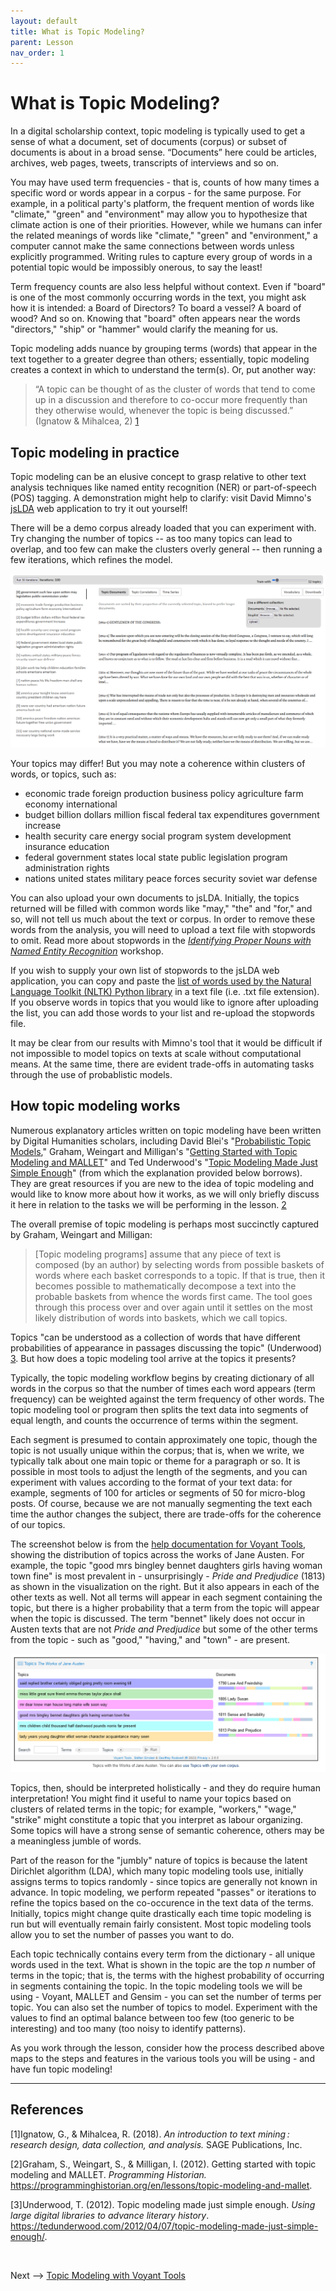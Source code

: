 ```yaml
---
layout: default
title: What is Topic Modeling?
parent: Lesson
nav_order: 1
---
```


# What is Topic Modeling?

In a digital scholarship context, topic modeling is typically used to get a sense of what a document, set of documents (corpus) or subset of documents is about in a broad sense. “Documents” here could be articles, archives, web pages, tweets, transcripts of interviews and so on. 

You may have used term frequencies - that is, counts of how many times a specific word or words appear in a corpus - for the same purpose. For example, in a political party's platform, the frequent mention of words like "climate," "green" and "environment" may allow you to hypothesize that climate action is one of their priorities. However, while we humans can infer the related meanings of words like "climate," "green" and "environment," a computer cannot make the same connections between words unless explicitly programmed. Writing rules to capture every group of words in a potential topic would be impossibly onerous, to say the least! 

Term frequency counts are also less helpful without context. Even if "board" is one of the most commonly occurring words in the text, you might ask how it is intended: a Board of Directors? To board a vessel? A board of wood? And so on. Knowing that "board" often appears near the words "directors," "ship" or "hammer" would clarify the meaning for us. 

Topic modeling adds nuance by grouping terms (words) that appear in the text together to a greater degree than others; essentially, topic modeling creates a context in which to understand the term(s). Or, put another way:

> “A topic can be thought of as the cluster of words that tend to come up in a discussion and therefore to co-occur more frequently than they otherwise would, whenever the topic is being discussed.” (Ignatow & Mihalcea, 2) [1](#1)

## Topic modeling in practice

Topic modeling can be an elusive concept to grasp relative to other text analysis techniques like named entity recognition (NER) or part-of-speech (POS) tagging. A demonstration might help to clarify: visit David Mimno's [jsLDA](https://mimno.infosci.cornell.edu/jsLDA/jslda.html) web application to try it out yourself!

There will be a demo corpus already loaded that you can experiment with. Try changing the number of topics -- as too many topics can lead to overlap, and too few can make the clusters overly general -- then running a few iterations, which refines the model.

![Screenshot of Mimno's jsLDA interface with topics as described in the next paragraph](assets/img/mimno-eg.png)

Your topics may differ! But you may note a coherence within clusters of words, or topics, such as:
* economic trade foreign production business policy agriculture farm economy international
* budget billion dollars million fiscal federal tax expenditures government increase
* health security care energy social program system development insurance education
* federal government states local state public legislation program administration rights
* nations united states military peace forces security soviet war defense

You can also upload your own documents to jsLDA. Initially, the topics returned will be filled with common words like "may," "the" and "for," and so, will not tell us much about the text or corpus. In order to remove these words from the analysis, you will need to upload a text file with stopwords to omit. Read more about stopwords in the [*Identifying Proper Nouns with Named Entity Recognition*](https://scds.github.io/text-analysis-2/ner.html#stop-word-removal) workshop.

If you wish to supply your own list of stopwords to the jsLDA web application, you can copy and paste the [list of words used by the Natural Language Toolkit (NLTK) Python library](https://gist.github.com/sebleier/554280) in a text file (i.e. .txt file extension). If you observe words in topics that you would like to ignore after uploading the list, you can add those words to your list and re-upload the stopwords file.

It may be clear from our results with Mimno's tool that it would be difficult if not impossible to model topics on texts at scale without computational means. At the same time, there are evident trade-offs in automating tasks through the use of probablistic models.

## How topic modeling works

Numerous explanatory articles written on topic modeling have been written by Digital Humanities scholars, including David Blei's "[Probabilistic Topic Models](https://www.cs.columbia.edu/~blei/papers/Blei2012.pdf)," Graham, Weingart and Milligan's "[Getting Started with Topic Modeling and MALLET](https://programminghistorian.org/en/lessons/topic-modeling-and-mallet)" and Ted Underwood's "[Topic Modeling Made Just Simple Enough](https://tedunderwood.com/2012/04/07/topic-modeling-made-just-simple-enough/)" (from which the explanation provided below borrows). They are great resources if you are new to the idea of topic modeling and would like to know more about how it works, as we will only briefly discuss it here in relation to the tasks we will be performing in the lesson. [2](#2)

The overall premise of topic modeling is perhaps most succinctly captured by Graham, Weingart and Milligan: 

> \[Topic modeling programs] assume that any piece of text is composed (by an author) by selecting words from possible baskets of words where
> each basket corresponds to a topic. If that is true, then it becomes possible to mathematically decompose a text into the probable baskets
> from whence the words first came. The tool goes through this process over and over again until it settles on the most likely distribution
> of words into baskets, which we call topics.

Topics "can be understood as a collection of words that have different probabilities of appearance in passages discussing the topic" (Underwood) [3](#3). But how does a topic modeling tool arrive at the topics it presents?

Typically, the topic modeling workflow begins by creating dictionary of all words in the corpus so that the number of times each word appears (term frequency) can be weighted against the term frequency of other words. The topic modeling tool or program then splits the text data into segments of equal length, and counts the occurrence of terms within the segment. 

Each segment is presumed to contain approximately one topic, though the topic is not usually unique within the corpus; that is, when we write, we typically talk about one main topic or theme for a paragraph or so. It is possible in most tools to adjust the length of the segments, and you can experiment with values according to the format of your text data: for example, segments of 100 for articles or segments of 50 for micro-blog posts. Of course, because we are not manually segmenting the text each time the author changes the subject, there are trade-offs for the coherence of our topics.

The screenshot below is from the [help documentation for Voyant Tools](https://voyant-tools.org/docs/#!/guide/topics), showing the distribution of topics across the works of Jane Austen. For example, the topic "good mrs bingley bennet daughters girls having woman town fine" is most prevalent in - unsurprisingly - *Pride and Predjudice* (1813) as shown in the visualization on the right. But it also appears in each of the other texts as well. Not all terms will appear in each segment containing the topic, but there is a higher probability that a term from the topic will appear when the topic is discussed. The term "bennet" likely does not occur in Austen texts that are not *Pride and Predjudice* but some of the other terms from the topic - such as "good," "having," and "town" - are present. 

![Screenshot showing a color-coded visualization of topics as they are distributed across Love and Friendship, Lady Susan, Sense and Sensibility and Pride and Prejudice; each text contains each of the 10 topics to a greater or lesser extent](assets/img/topic-distribution-Voyant.png)

Topics, then, should be interpreted holistically - and they do require human interpretation! You might find it useful to name your topics based on clusters of related terms in the topic; for example, "workers," "wage," "strike" might constitute a topic that you interpret as labour organizing. Some topics will have a strong sense of semantic coherence, others may be a meaningless jumble of words.  

Part of the reason for the "jumbly" nature of topics is because the latent Dirichlet algorithm (LDA), which many topic modeling tools use, initially assigns terms to topics randomly - since topics are generally not known in advance. In topic modeling, we perform repeated "passes" or iterations to refine the topics based on the co-occurence in the text data of the terms. Initially, topics might change quite drastically each time topic modeling is run but will eventually remain fairly consistent. Most topic modeling tools allow you to set the number of passes you want to do.

Each topic technically contains every term from the dictionary - all unique words used in the text. What is shown in the topic are the top *n* number of terms in the topic; that is, the terms with the highest probability of occurring in segments containing the topic. In the topic modeling tools we will be using - Voyant, MALLET and Gensim - you can set the number of terms per topic. You can also set the number of topics to model. Experiment with the values to find an optimal balance between too few (too generic to be interesting) and too many (too noisy to identify patterns).  

As you work through the lesson, consider how the process described above maps to the steps and features in the various tools you will be using - and have fun topic modeling!

<hr />

## References

<a id="1">\[1]</a>Ignatow, G., & Mihalcea, R. (2018). *An introduction to text mining : research design, data collection, and analysis.* SAGE Publications, Inc.

<a id="2">\[2]</a>Graham, S., Weingart, S., & Milligan, I. (2012). Getting started with topic modeling and MALLET. *Programming Historian.* https://programminghistorian.org/en/lessons/topic-modeling-and-mallet.

<a id="3">\[3]</a>Underwood, T. (2012). Topic modeling made just simple enough. *Using large digital libraries to advance literary history*. https://tedunderwood.com/2012/04/07/topic-modeling-made-just-simple-enough/.

<br />

Next --> [Topic Modeling with Voyant Tools](tmv.html)

